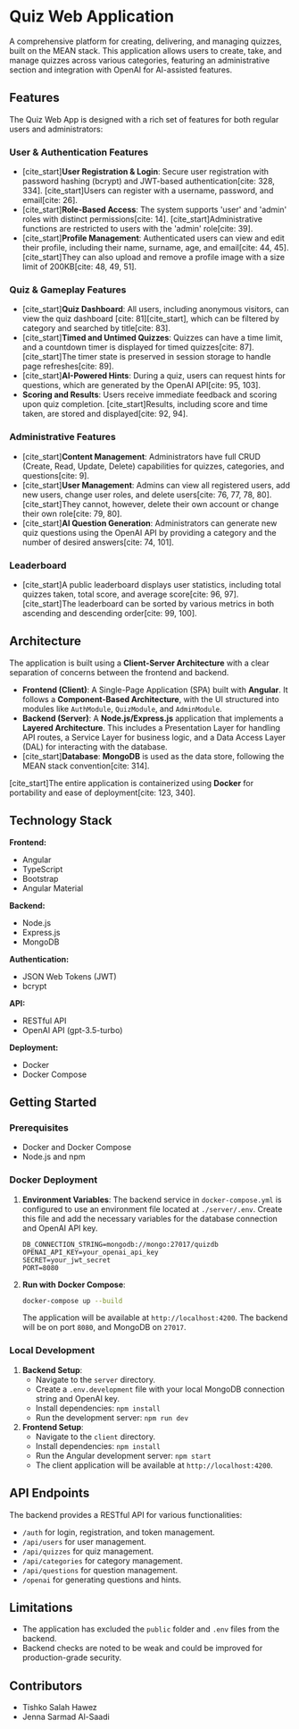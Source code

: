 # Quiz Web Application

A comprehensive platform for creating, delivering, and managing quizzes, built on the MEAN stack. This application allows users to create, take, and manage quizzes across various categories, featuring an administrative section and integration with OpenAI for AI-assisted features.

## Features

The Quiz Web App is designed with a rich set of features for both regular users and administrators:

### User & Authentication Features

- [cite_start]**User Registration & Login**: Secure user registration with password hashing (bcrypt) and JWT-based authentication[cite: 328, 334]. [cite_start]Users can register with a username, password, and email[cite: 26].
- [cite_start]**Role-Based Access**: The system supports 'user' and 'admin' roles with distinct permissions[cite: 14]. [cite_start]Administrative functions are restricted to users with the 'admin' role[cite: 39].
- [cite_start]**Profile Management**: Authenticated users can view and edit their profile, including their name, surname, age, and email[cite: 44, 45]. [cite_start]They can also upload and remove a profile image with a size limit of 200KB[cite: 48, 49, 51].

### Quiz & Gameplay Features

- [cite_start]**Quiz Dashboard**: All users, including anonymous visitors, can view the quiz dashboard [cite: 81][cite_start], which can be filtered by category and searched by title[cite: 83].
- [cite_start]**Timed and Untimed Quizzes**: Quizzes can have a time limit, and a countdown timer is displayed for timed quizzes[cite: 87]. [cite_start]The timer state is preserved in session storage to handle page refreshes[cite: 89].
- [cite_start]**AI-Powered Hints**: During a quiz, users can request hints for questions, which are generated by the OpenAI API[cite: 95, 103].
- **Scoring and Results**: Users receive immediate feedback and scoring upon quiz completion. [cite_start]Results, including score and time taken, are stored and displayed[cite: 92, 94].

### Administrative Features

- [cite_start]**Content Management**: Administrators have full CRUD (Create, Read, Update, Delete) capabilities for quizzes, categories, and questions[cite: 9].
- [cite_start]**User Management**: Admins can view all registered users, add new users, change user roles, and delete users[cite: 76, 77, 78, 80]. [cite_start]They cannot, however, delete their own account or change their own role[cite: 79, 80].
- [cite_start]**AI Question Generation**: Administrators can generate new quiz questions using the OpenAI API by providing a category and the number of desired answers[cite: 74, 101].

### Leaderboard

- [cite_start]A public leaderboard displays user statistics, including total quizzes taken, total score, and average score[cite: 96, 97]. [cite_start]The leaderboard can be sorted by various metrics in both ascending and descending order[cite: 99, 100].

## Architecture

The application is built using a **Client-Server Architecture** with a clear separation of concerns between the frontend and backend.

- **Frontend (Client)**: A Single-Page Application (SPA) built with **Angular**. It follows a **Component-Based Architecture**, with the UI structured into modules like `AuthModule`, `QuizModule`, and `AdminModule`.
- **Backend (Server)**: A **Node.js/Express.js** application that implements a **Layered Architecture**. This includes a Presentation Layer for handling API routes, a Service Layer for business logic, and a Data Access Layer (DAL) for interacting with the database.
- [cite_start]**Database**: **MongoDB** is used as the data store, following the MEAN stack convention[cite: 314].

[cite_start]The entire application is containerized using **Docker** for portability and ease of deployment[cite: 123, 340].

## Technology Stack

**Frontend:**

- Angular
- TypeScript
- Bootstrap
- Angular Material

**Backend:**

- Node.js
- Express.js
- MongoDB

**Authentication:**

- JSON Web Tokens (JWT)
- bcrypt

**API:**

- RESTful API
- OpenAI API (gpt-3.5-turbo)

**Deployment:**

- Docker
- Docker Compose

## Getting Started

### Prerequisites

- Docker and Docker Compose
- Node.js and npm

### Docker Deployment

1.  **Environment Variables**: The backend service in `docker-compose.yml` is configured to use an environment file located at `./server/.env`. Create this file and add the necessary variables for the database connection and OpenAI API key.
    ```
    DB_CONNECTION_STRING=mongodb://mongo:27017/quizdb
    OPENAI_API_KEY=your_openai_api_key
    SECRET=your_jwt_secret
    PORT=8080
    ```
2.  **Run with Docker Compose**:
    ```bash
    docker-compose up --build
    ```
    The application will be available at `http://localhost:4200`. The backend will be on port `8080`, and MongoDB on `27017`.

### Local Development

1.  **Backend Setup**:
    - Navigate to the `server` directory.
    - Create a `.env.development` file with your local MongoDB connection string and OpenAI key.
    - Install dependencies: `npm install`
    - Run the development server: `npm run dev`
2.  **Frontend Setup**:
    - Navigate to the `client` directory.
    - Install dependencies: `npm install`
    - Run the Angular development server: `npm start`
    - The client application will be available at `http://localhost:4200`.

## API Endpoints

The backend provides a RESTful API for various functionalities:

- `/auth` for login, registration, and token management.
- `/api/users` for user management.
- `/api/quizzes` for quiz management.
- `/api/categories` for category management.
- `/api/questions` for question management.
- `/openai` for generating questions and hints.

## Limitations

- The application has excluded the `public` folder and `.env` files from the backend.
- Backend checks are noted to be weak and could be improved for production-grade security.

## Contributors

- Tishko Salah Hawez
- Jenna Sarmad Al-Saadi
